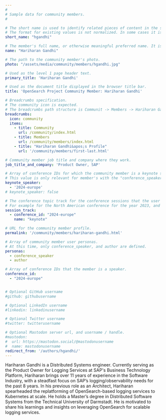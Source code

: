 ```yaml
---
#
# Sample data for community members.
#

# The short name is used to identify related pieces of content in the site. For example it is used in the "authors" array of blog posts, and it is used in the "presenters" array for OpenSearch Conference sessions to identify who is speaking.
# The format for existing values is not normalized. In some cases it is "first-initial-of-first-name" + "last-name", or matching a GitHub username, or something all together random. What is important is that it is unique within the system.
short_name: "hgandhi"

# The member's full name, or otherwise meaningful preferred name. It is used in the templates for presenting content authors as well as the name of conference speakers.
name: "Hariharan Gandhi"

# The path to the community member's photo.
photo: "/assets/media/community/members/hgandhi.jpg"

# Used as the level 1 page header text.
primary_title: 'Hariharan Gandhi'

# Used as the document title displayed in the browser title bar.
title: 'OpenSearch Project Community Member: Hariharan Gandhi'

# Breadcrumbs specification.
# The community icon is expected.
# The breadcrumbs path structure is Communit -> Members -> Hariharan Gandhi's Profile.
breadcrumbs:
  icon: community
  items:
    - title: Community
      url: /community/index.html
    - title: Members
      url: /community/members/index.html
    - title: "Hariharan Gandhi&apos;s Profile"
      url: '/community/members/first-last.html'

# Community member job title and company where they work.
job_title_and_company: 'Product Owner, SAP'

# Array of conference IDs for which the community member is a keynote speaker, if any, or boolean false otherwise.
# This value is only relevant for member's with the "conference_speaker" user persona.
keynote_speaker:
  - '2024-europe'
# keynote_speaker: false

# The conference topic track for the conference sessions that the user is a speaker. These are shaped as an array of value pairs mapping conference ID and name. 
# For example for the North American conference for the year 2023, and the "Community" track:
session_track: 
  - conference_id: "2024-europe"
    name: "keynote"

# URL for the community member profile.
permalink: '/community/members/hariharan-gandhi.html'

# Array of community member user personas.
# At this time, only conference_speaker, and author are defined.
personas:
  - conference_speaker
  - author

# Array of conference IDs that the member is a speaker.
conference_id:
  - "2024-europe"


# Optional GitHub username
#github: githubusername

# Optional LinkedIn username
#linkedin: linkedinusername

# Optional Twitter username
#twitter: twitterusername

# Optional Mastodon server url, and username / handle.
#mastodon:
#  url: https://mastodon.social/@mastodonusername
#  name: mastodonusername
redirect_from: '/authors/hgandhi/'
---
```


Hariharan Gandhi is a Distributed Systems engineer. Currently serving as the Product Owner for Logging Services at SAP's Business Technology Platform, Hariharan brings over 11 years of experience in the Software Industry, with a steadfast focus on SAP’s logging/observability needs for the past 8 years. In his previous role as an Architect, Hariharan spearheaded the replatforming of OpenSearch-based logging services to Kubernetes at scale. He holds a Master’s degree in Distributed Software Systems from the Technical University of Darmstadt. He is motivated to share his learnings and insights on leveraging OpenSearch for scalable logging services.